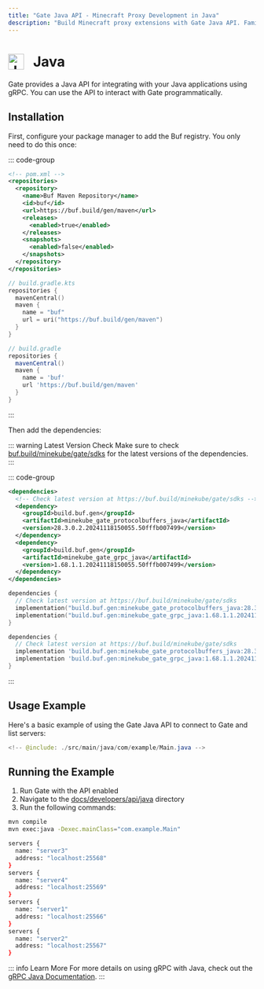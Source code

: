 ```yaml
---
title: "Gate Java API - Minecraft Proxy Development in Java"
description: "Build Minecraft proxy extensions with Gate Java API. Familiar Java development environment with comprehensive SDK."
---
```


# <img src="https://cdn.jsdelivr.net/gh/devicons/devicon/icons/java/java-original.svg" class="tech-icon" alt="Java" /> Java

Gate provides a Java API for integrating with your Java applications using gRPC. You can use the API to interact with Gate programmatically.

## Installation

First, configure your package manager to add the Buf registry. You only need to do this once:

::: code-group

```xml [Maven]
<!-- pom.xml -->
<repositories>
  <repository>
    <name>Buf Maven Repository</name>
    <id>buf</id>
    <url>https://buf.build/gen/maven</url>
    <releases>
      <enabled>true</enabled>
    </releases>
    <snapshots>
      <enabled>false</enabled>
    </snapshots>
  </repository>
</repositories>
```

```kotlin [Gradle (Kotlin)]
// build.gradle.kts
repositories {
  mavenCentral()
  maven {
    name = "buf"
    url = uri("https://buf.build/gen/maven")
  }
}
```

```groovy [Gradle (Groovy)]
// build.gradle
repositories {
  mavenCentral()
  maven {
    name = 'buf'
    url 'https://buf.build/gen/maven'
  }
}
```

:::

Then add the dependencies:

::: warning Latest Version Check
Make sure to check [buf.build/minekube/gate/sdks](https://buf.build/minekube/gate/sdks) for the latest versions of the dependencies.
:::

::: code-group

```xml [Maven]
<dependencies>
  <!-- Check latest version at https://buf.build/minekube/gate/sdks -->
  <dependency>
    <groupId>build.buf.gen</groupId>
    <artifactId>minekube_gate_protocolbuffers_java</artifactId>
    <version>28.3.0.2.20241118150055.50fffb007499</version>
  </dependency>
  <dependency>
    <groupId>build.buf.gen</groupId>
    <artifactId>minekube_gate_grpc_java</artifactId>
    <version>1.68.1.1.20241118150055.50fffb007499</version>
  </dependency>
</dependencies>
```

```kotlin [Gradle (Kotlin)]
dependencies {
  // Check latest version at https://buf.build/minekube/gate/sdks
  implementation("build.buf.gen:minekube_gate_protocolbuffers_java:28.3.0.2.20241118150055.50fffb007499")
  implementation("build.buf.gen:minekube_gate_grpc_java:1.68.1.1.20241118150055.50fffb007499")
}
```

```groovy [Gradle (Groovy)]
dependencies {
  // Check latest version at https://buf.build/minekube/gate/sdks
  implementation 'build.buf.gen:minekube_gate_protocolbuffers_java:28.3.0.2.20241118150055.50fffb007499'
  implementation 'build.buf.gen:minekube_gate_grpc_java:1.68.1.1.20241118150055.50fffb007499'
}
```

:::

## Usage Example

Here's a basic example of using the Gate Java API to connect to Gate and list servers:

```java
<!-- @include: ./src/main/java/com/example/Main.java -->
```

## Running the Example

1. Run Gate with the API enabled
2. Navigate to the [docs/developers/api/java](https://github.com/minekube/gate/tree/master/.web/docs/developers/api/java) directory
3. Run the following commands:

```bash
mvn compile
mvn exec:java -Dexec.mainClass="com.example.Main"

servers {
  name: "server3"
  address: "localhost:25568"
}
servers {
  name: "server4"
  address: "localhost:25569"
}
servers {
  name: "server1"
  address: "localhost:25566"
}
servers {
  name: "server2"
  address: "localhost:25567"
}
```

::: info Learn More
For more details on using gRPC with Java, check out the [gRPC Java Documentation](https://grpc.io/docs/languages/java/basics/).
:::

<style>
.tech-icon {
  width: 32px;
  height: 32px;
  display: inline-block;
  vertical-align: middle;
  margin-right: 12px;
  position: relative;
  top: -2px;
}
</style>
